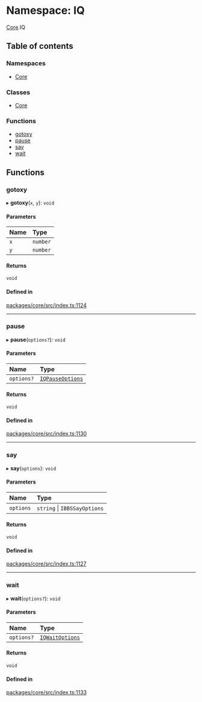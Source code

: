 # Namespace: IQ

[Core](Core.md).IQ

## Table of contents

### Namespaces

- [Core](Core.IQ.Core.md)

### Classes

- [Core](../classes/Core.IQ.Core-1.md)

### Functions

- [gotoxy](Core.IQ.md#gotoxy)
- [pause](Core.IQ.md#pause)
- [say](Core.IQ.md#say)
- [wait](Core.IQ.md#wait)

## Functions

### gotoxy

▸ **gotoxy**(`x`, `y`): `void`

#### Parameters

| Name | Type |
| :------ | :------ |
| `x` | `number` |
| `y` | `number` |

#### Returns

`void`

#### Defined in

[packages/core/src/index.ts:1124](https://github.com/iniquitybbs/iniquity/blob/dde6bbb/packages/core/src/index.ts#L1124)

___

### pause

▸ **pause**(`options?`): `void`

#### Parameters

| Name | Type |
| :------ | :------ |
| `options?` | [`IQPauseOptions`](../interfaces/Core.IQPauseOptions.md) |

#### Returns

`void`

#### Defined in

[packages/core/src/index.ts:1130](https://github.com/iniquitybbs/iniquity/blob/dde6bbb/packages/core/src/index.ts#L1130)

___

### say

▸ **say**(`options`): `void`

#### Parameters

| Name | Type |
| :------ | :------ |
| `options` | `string` \| `IBBSSayOptions` |

#### Returns

`void`

#### Defined in

[packages/core/src/index.ts:1127](https://github.com/iniquitybbs/iniquity/blob/dde6bbb/packages/core/src/index.ts#L1127)

___

### wait

▸ **wait**(`options?`): `void`

#### Parameters

| Name | Type |
| :------ | :------ |
| `options?` | [`IQWaitOptions`](../interfaces/Core.IQWaitOptions.md) |

#### Returns

`void`

#### Defined in

[packages/core/src/index.ts:1133](https://github.com/iniquitybbs/iniquity/blob/dde6bbb/packages/core/src/index.ts#L1133)
